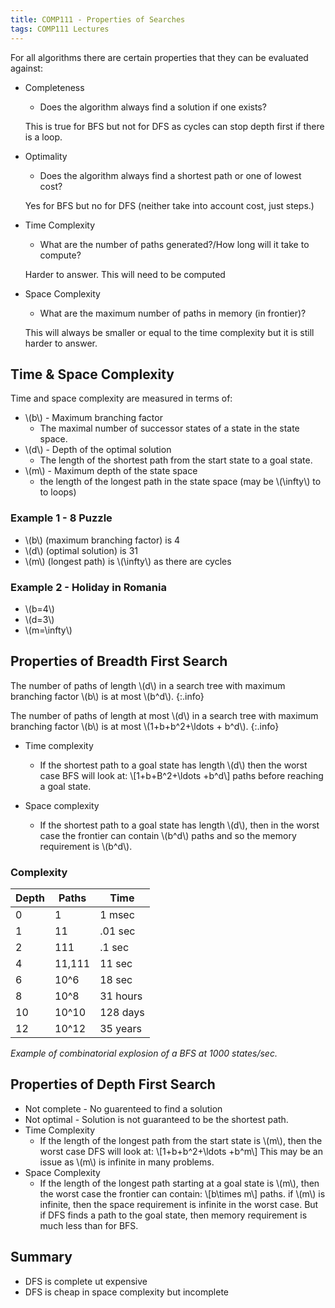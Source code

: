 ```yaml
---
title: COMP111 - Properties of Searches
tags: COMP111 Lectures
---
```

For all algorithms there are certain properties that they can be evaluated against:

* Completeness
	* Does the algorithm always find a solution if one exists?
	
	This is true for BFS but not for DFS as cycles can stop depth first if there is a loop.
	
* Optimality
	* Does the algorithm always find a shortest path or one of lowest cost?
	
	Yes for BFS but no for DFS (neither take into account cost, just steps.)
	
* Time Complexity
	* What are the number of paths generated?/How long will it take to compute?
	
	Harder to answer. This will need to be computed
	
* Space Complexity
	* What are the maximum number of paths in memory (in frontier)?
	
	This will always be smaller or equal to the time complexity but it is still harder to answer.
	
## Time & Space Complexity

Time and space complexity are measured in terms of:

* \\(b\\) - Maximum branching factor
	* The maximal number of successor states of a state in the state space.
* \\(d\\) - Depth of the optimal solution
	* The length of the shortest path from the start state to a goal state.
* \\(m\\) - Maximum depth of the state space
	* the length of the longest path in the state space (may be \\(\\infty\\) to to loops)
	
### Example 1 - 8 Puzzle

* \\(b\\) (maximum branching factor) is 4
* \\(d\\) (optimal solution) is 31
* \\(m\\) (longest path) is \\(\\infty\\) as there are cycles

### Example 2 - Holiday in Romania

* \\(b=4\\)
* \\(d=3\\)
* \\(m=\\infty\\)

## Properties of Breadth First Search

The number of paths of length \\(d\\) in a search tree with maximum branching factor \\(b\\) is at most \\(b^d\\).
{:.info}

The number of paths of length at most \\(d\\) in a search tree with maximum branching factor \\(b\\) is at most \\(1+b+b^2+\\ldots + b^d\\).
{:.info}

* Time complexity
	* If the shortest path to a goal state has length \\(d\\) then the worst case BFS will look at: \\[1+b+B^2+\\ldots +b^d\\] paths before reaching a goal state.

* Space complexity
	* If the shortest path to a goal state has length \\(d\\), then in the worst case the frontier can contain \\(b^d\\) paths and so the memory requirement is \\(b^d\\).

### Complexity

| Depth | Paths | Time | 
| --- | --- | --- |
| 0 | 1 | 1 msec |
| 1 | 11 | .01 sec | 
| 2 | 111 | .1 sec | 
| 4 | 11,111 | 11 sec |
| 6 | 10^6 | 18 sec |
| 8 | 10^8 | 31 hours |
| 10 | 10^10 | 128 days |
| 12 |10^12 | 35 years |

*Example of combinatorial explosion of a BFS at 1000 states/sec.*

## Properties of Depth First Search

* Not complete - No guarenteed to find a solution
* Not optimal - Solution is not guaranteed to be the shortest path.
* Time Complexity 
	* If the length of the longest path from the start state is \\(m\\), then the worst case DFS will look at: \\[1+b+b^2+\\ldots +b^m\\] This may be an issue as \\(m\\) is infinite in many problems.
* Space Complexity
	* If the length of the longest path starting at a goal state is \\(m\\), then the worst case the frontier can contain: \\[b\\times m\\] paths. if \\(m\\) is infinite, then the space requirement is infinite in the worst case. But if DFS finds a path to the goal state, then memory requirement is much less than for BFS.


## Summary

* DFS is complete ut expensive
* DFS is cheap in space complexity but incomplete
